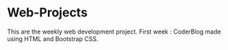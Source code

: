 # Web-Projects
This are the weekly web development project.
First week : CoderBlog made using HTML and Bootstrap CSS.
